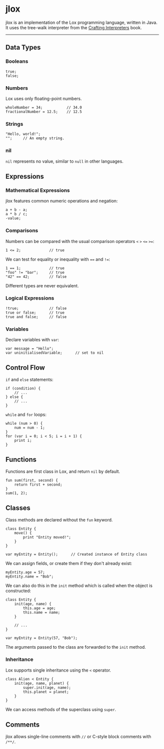 # jlox

jlox is an implementation of the Lox programming language, written in Java.
It uses the tree-walk interpreter from the [Crafting Interpreters](https://craftinginterpreters.com) book.

---

## Data Types

### Booleans
```
true;
false;
```

### Numbers
Lox uses only floating-point numbers.
```
wholeNumber = 34;           // 34.0
fractionalNumber = 12.5;    // 12.5
```

### Strings
```
"Hello, world!";
"";     // An empty string.
```

### nil
`nil` represents no value, similar to `null` in other languages.


## Expressions
### Mathematical Expressions
jlox features common numeric operations and negation:
```
a + b - a;
a * b / c;
-value;
```

### Comparisons
Numbers can be compared with the usual comparison operators `<` `>` `<=` `>=`:
```
1 <= 2;             // true
```
We can test for equality or inequality with `==` and `!=`:
```
1 == 1;             // true
"foo" != "bar";     // true
"42" == 42;         // false
```
Different types are never equivalent.

### Logical Expressions
```
!true;              // false
true or false;      // true
true and false;     // false
```

### Variables
Declare variables with `var`:
```
var message = "Hello";
var uninitialisedVariable;      // set to nil
```

## Control Flow
`if` and `else` statements:
```
if (condition) {
    // ...
} else {
    // ...
}
```

`while` and `for` loops:
```
while (num > 0) {
    num = num - 1;
}
for (var i = 0; i < 5; i = i + 1) {
    print i;
}
```

## Functions
Functions are first class in Lox, and return `nil` by default.
```
fun sum(first, second) {
    return first + second;
}
sum(1, 2);
```

## Classes
Class methods are declared without the `fun` keyword.
```
class Entity {
    move() {
        print "Entity moved!";
    }
}

var myEntity = Entity();      // Created instance of Entity class
```

We can assign fields, or create them if they don't already exist:
```
myEntity.age = 57;
myEntity.name = "Bob";
```
We can also do this in the `init` method which is called when the object is constructed:
```
class Entity {
    init(age, name) {
        this.age = age;
        this.name = name;
    }

    // ...
}

var myEntity = Entity(57, "Bob");
```
The arguments passed to the class are forwarded to the `init` method.

### Inheritance
Lox supports single inheritance using the `<` operator.
```
class Alien < Entity {
    init(age, name, planet) {
        super.init(age, name);
        this.planet = planet;
    }
}
```
We can access methods of the superclass using `super`.

## Comments
jlox allows single-line comments with `//` or C-style block comments with `/**/`.
